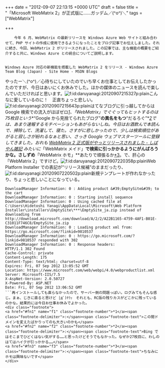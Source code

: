 
+++
date = "2012-09-07 22:13:15 +0000 UTC"
draft = false
title = "「Microsoft WebMatrix 2」が正式版に……ガッデム／(^o^)＼"
tags = ["WebMatrix"]

+++
>
        今年 6 月、WebMatrix の最新リリースを Windows Azure Web サイトと組み合わせて、PHP サイトの作成に使用できるようになったことをブログ記事でお伝えしました。それに続き、今回、WebMatrix 2 がリリースされました。この記事では、主な機能の概要をご紹介すると共に、Windows Azure との統合についてご説明します。

        
	Windows Azure 対応の新機能を搭載した WebMatrix 2 をリリース - Windows Azure Team Blog (Japan) - Site Home - MSDN Blogs

    
やったー＼(^o^)／心待ちにしていたのでいち早くお仕事としてお伝えしたかったのですが、今日はあいにくお休みでした。ほかの媒体のニュースを読んで楽しんでいただければと思います。<img src="http://cdn-ak.f.st-hatena.com/images/fotolife/d/daruyanagi/20120907/20120907215327.png" alt="f:id:daruyanagi:20120907215327p:plain" title="f:id:daruyanagi:20120907215327p:plain" class="hatena-fotolife"/>こんなに愛しているのに！　正直ちょっと悲しい。<img src="http://cdn-ak.f.st-hatena.com/images/fotolife/d/daruyanagi/20120907/20120907215643.png" alt="f:id:daruyanagi:20120907215643p:plain" title="f:id:daruyanagi:20120907215643p:plain" class="hatena-fotolife"/>はてなブログに引っ越してからは Google 検索での流入がほぼゼロ<a href="#f1" name="fn1" title="この間ドメインを変えたばかりってのも大きいのかも">*1</a>、「WebMatrix」でぐぐってもヒットするのは75枚目という**“Google から見捨てられたブログ”**の異名をもつ**“だるろぐ”**<a href="#f2" name="fn2" title="Bing ではそこまでひどくはない気がする……と思ったけどそうでもなかった。なぜか27枚目に、わしのはてはハイクが引っかかる……">*2</a>では、あまり速報するモチベーションもあがらないしね。今日はお酒飲んで本読んで、掃除して、洗濯して、寝た。さすがに悲しかったので、少しは検索順位があがると寂しさが紛れるなぁと思い、さっき Google ウェブマスターツールに登録してきました。おれも <a href="http://shiba-yan.hatenablog.jp/entry/20120907/1346974814">WebMatrix 2 正式版がやっとリリースされました - しばやん雑記</a> みたいに**「WebMatrix メイド」**で検索に引っかかるようにがんばろうかな。さしずめ**「WebMatrix ホモ」**あたりで頑張るか<a href="#f3" name="fn3" title="ちなみにホモは興味ないです">*3</a>。で、肝心の「WebMatrix 2」ですけど。<img src="http://cdn-ak.f.st-hatena.com/images/fotolife/d/daruyanagi/20120907/20120907220358.png" alt="f:id:daruyanagi:20120907220358p:plain" title="f:id:daruyanagi:20120907220358p:plain" class="hatena-fotolife"/>Web Platform Installer での表記が“リリース候補”のままだったり、<img src="http://cdn-ak.f.st-hatena.com/images/fotolife/d/daruyanagi/20120907/20120907220502.png" alt="f:id:daruyanagi:20120907220502p:plain" title="f:id:daruyanagi:20120907220502p:plain" class="hatena-fotolife"/>新規テンプレートが作れなかったり、ちょっと悲しいことになっている。
```
DownloadManager Information: 0 : Adding product &#39;EmptySite&#39; to the cart
DownloadManager Information: 0 : Starting install sequence
DownloadManager Information: 0 : Using cached file at C:\Users\Hidetoshi Yanagi\AppData\Local\Microsoft\Web Platform Installer\installers\EmptySite\***\EmptySite_ja.zip instead of downloading from http://download.microsoft.com/download/A/2/2/A22B1165-4759-4AF1-B01E-C31011F746C8/EmptySite_ja.zip
DownloadManager Information: 0 : Loading product xml from: https://go.microsoft.com/?linkid=9810537
DownloadManager Information: 0 : https://go.microsoft.com/?linkid=9810537 responded with 302
DownloadManager Information: 0 : Response headers:
HTTP/1.1 302 Found
Cache-Control: private
Content-Length: 175
Content-Type: text/html; charset=utf-8
Expires: Fri, 07 Sep 2012 13:05:52 GMT
Location: https://www.microsoft.com/web/webpi/4.0/webproductlist.xml
Server: Microsoft-IIS/7.5
X-AspNet-Version: 2.0.50727
X-Powered-By: ASP.NET
Date: Fri, 07 Sep 2012 13:06:52 GMT
```再インストールしても直らなかったので、サーバー側の問題っぽい。ログみてもそんな感じ。まぁ、じきに直ると思けど |дﾟ)ﾁﾗｯ　それとも、RC版の残りカスがどこかに残っているのかな。結果的には今日お仕事お休みでよかった。
<div class="footnote">
<a href="#fn1" name="f1" class="footnote-number">*1</a><span class="footnote-delimiter">:</span><span class="footnote-text">この間ドメインを変えたばかりってのも大きいのかも</span>
<a href="#fn2" name="f2" class="footnote-number">*2</a><span class="footnote-delimiter">:</span><span class="footnote-text">Bing ではそこまでひどくはない気がする……と思ったけどそうでもなかった。なぜか27枚目に、わしのはてはハイクが引っかかる……</span>
<a href="#fn3" name="f3" class="footnote-number">*3</a><span class="footnote-delimiter">:</span><span class="footnote-text">ちなみにホモは興味ないです</span>
</div>

